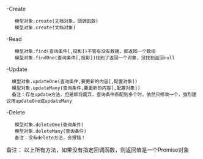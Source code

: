  -Create

	   模型对象.create(文档对象，回调函数)
	   模型对象.create(文档对象)
 -Read

	   模型对象.find(查询条件[,投影])不管有没有数据，都返回一个数组
	   模型对象.findOne(查询条件[,投影])找到了返回一个对象，没找到返回null
 -Update

	  模型对象.updateOne(查询条件,要更新的内容[,配置对象])
	  模型对象.updateMany(查询条件,要更新的内容[,配置对象])
	  备注：存在update方法，但是即将废弃，查询条件匹配到多个时，依然只修改一个，强烈建议用updateOne或updateMany
 -Delete

	   模型对象.deleteOne(查询条件)
	   模型对象.deleteMany(查询条件)
	   备注：没有delete方法，会报错！
	   
备注： 以上所有方法，如果没有指定回调函数，则返回值是一个Promise对象
